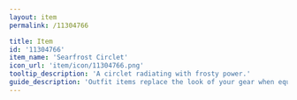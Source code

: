 ```yaml
---
layout: item
permalink: /11304766

title: Item
id: '11304766'
item_name: 'Searfrost Circlet'
icon_url: 'item/icon/11304766.png'
tooltip_description: 'A circlet radiating with frosty power.'
guide_description: 'Outfit items replace the look of your gear when equipped.'
---
```

